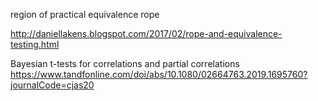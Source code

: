 region of practical equivalence rope

http://daniellakens.blogspot.com/2017/02/rope-and-equivalence-testing.html




Bayesian t-tests for correlations and partial correlations
https://www.tandfonline.com/doi/abs/10.1080/02664763.2019.1695760?journalCode=cjas20